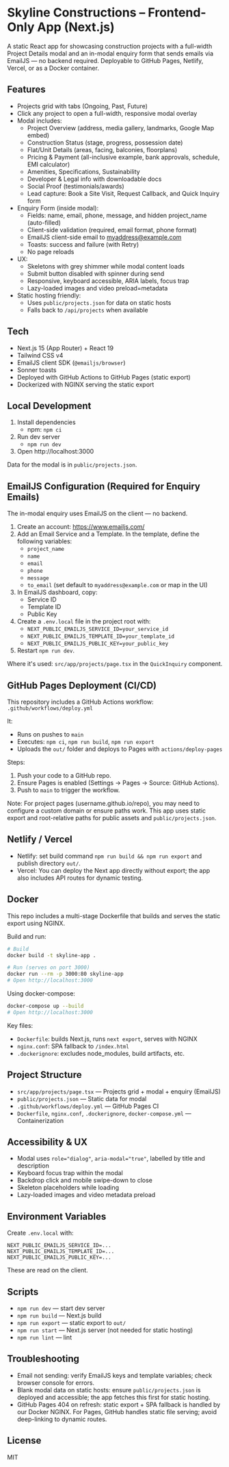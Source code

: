 # Skyline Constructions – Frontend-Only App (Next.js)

A static React app for showcasing construction projects with a full-width Project Details modal and an in-modal enquiry form that sends emails via EmailJS — no backend required. Deployable to GitHub Pages, Netlify, Vercel, or as a Docker container.

## Features
- Projects grid with tabs (Ongoing, Past, Future)
- Click any project to open a full-width, responsive modal overlay
- Modal includes:
  - Project Overview (address, media gallery, landmarks, Google Map embed)
  - Construction Status (stage, progress, possession date)
  - Flat/Unit Details (areas, facing, balconies, floorplans)
  - Pricing & Payment (all-inclusive example, bank approvals, schedule, EMI calculator)
  - Amenities, Specifications, Sustainability
  - Developer & Legal info with downloadable docs
  - Social Proof (testimonials/awards)
  - Lead capture: Book a Site Visit, Request Callback, and Quick Inquiry form
- Enquiry Form (inside modal):
  - Fields: name, email, phone, message, and hidden project_name (auto-filled)
  - Client-side validation (required, email format, phone format)
  - EmailJS client-side email to myaddress@example.com
  - Toasts: success and failure (with Retry)
  - No page reloads
- UX:
  - Skeletons with grey shimmer while modal content loads
  - Submit button disabled with spinner during send
  - Responsive, keyboard accessible, ARIA labels, focus trap
  - Lazy-loaded images and video preload=metadata
- Static hosting friendly:
  - Uses `public/projects.json` for data on static hosts
  - Falls back to `/api/projects` when available

## Tech
- Next.js 15 (App Router) + React 19
- Tailwind CSS v4
- EmailJS client SDK (`@emailjs/browser`)
- Sonner toasts
- Deployed with GitHub Actions to GitHub Pages (static export)
- Dockerized with NGINX serving the static export

## Local Development
1. Install dependencies
   - npm: `npm ci`
2. Run dev server
   - `npm run dev`
3. Open http://localhost:3000

Data for the modal is in `public/projects.json`.

## EmailJS Configuration (Required for Enquiry Emails)
The in-modal enquiry uses EmailJS on the client — no backend.

1. Create an account: https://www.emailjs.com/
2. Add an Email Service and a Template. In the template, define the following variables:
   - `project_name`
   - `name`
   - `email`
   - `phone`
   - `message`
   - `to_email` (set default to `myaddress@example.com` or map in the UI)
3. In EmailJS dashboard, copy:
   - Service ID
   - Template ID
   - Public Key
4. Create a `.env.local` file in the project root with:
   - `NEXT_PUBLIC_EMAILJS_SERVICE_ID=your_service_id`
   - `NEXT_PUBLIC_EMAILJS_TEMPLATE_ID=your_template_id`
   - `NEXT_PUBLIC_EMAILJS_PUBLIC_KEY=your_public_key`
5. Restart `npm run dev`.

Where it's used: `src/app/projects/page.tsx` in the `QuickInquiry` component.

## GitHub Pages Deployment (CI/CD)
This repository includes a GitHub Actions workflow: `.github/workflows/deploy.yml`

It:
- Runs on pushes to `main`
- Executes: `npm ci`, `npm run build`, `npm run export`
- Uploads the `out/` folder and deploys to Pages with `actions/deploy-pages`

Steps:
1. Push your code to a GitHub repo.
2. Ensure Pages is enabled (Settings → Pages → Source: GitHub Actions).
3. Push to `main` to trigger the workflow.

Note: For project pages (username.github.io/repo), you may need to configure a custom domain or ensure paths work. This app uses static export and root-relative paths for public assets and `public/projects.json`.

## Netlify / Vercel
- Netlify: set build command `npm run build && npm run export` and publish directory `out/`.
- Vercel: You can deploy the Next app directly without export; the app also includes API routes for dynamic testing.

## Docker
This repo includes a multi-stage Dockerfile that builds and serves the static export using NGINX.

Build and run:
```bash
# Build
docker build -t skyline-app .

# Run (serves on port 3000)
docker run --rm -p 3000:80 skyline-app
# Open http://localhost:3000
```

Using docker-compose:
```bash
docker-compose up --build
# Open http://localhost:3000
```

Key files:
- `Dockerfile`: builds Next.js, runs `next export`, serves with NGINX
- `nginx.conf`: SPA fallback to `/index.html`
- `.dockerignore`: excludes node_modules, build artifacts, etc.

## Project Structure
- `src/app/projects/page.tsx` — Projects grid + modal + enquiry (EmailJS)
- `public/projects.json` — Static data for modal
- `.github/workflows/deploy.yml` — GitHub Pages CI
- `Dockerfile`, `nginx.conf`, `.dockerignore`, `docker-compose.yml` — Containerization

## Accessibility & UX
- Modal uses `role="dialog"`, `aria-modal="true"`, labelled by title and description
- Keyboard focus trap within the modal
- Backdrop click and mobile swipe-down to close
- Skeleton placeholders while loading
- Lazy-loaded images and video metadata preload

## Environment Variables
Create `.env.local` with:
```
NEXT_PUBLIC_EMAILJS_SERVICE_ID=...
NEXT_PUBLIC_EMAILJS_TEMPLATE_ID=...
NEXT_PUBLIC_EMAILJS_PUBLIC_KEY=...
```

These are read on the client.

## Scripts
- `npm run dev` — start dev server
- `npm run build` — Next.js build
- `npm run export` — static export to `out/`
- `npm run start` — Next.js server (not needed for static hosting)
- `npm run lint` — lint

## Troubleshooting
- Email not sending: verify EmailJS keys and template variables; check browser console for errors.
- Blank modal data on static hosts: ensure `public/projects.json` is deployed and accessible; the app fetches this first for static hosting.
- GitHub Pages 404 on refresh: static export + SPA fallback is handled by our Docker NGINX. For Pages, GitHub handles static file serving; avoid deep-linking to dynamic routes.

## License
MIT